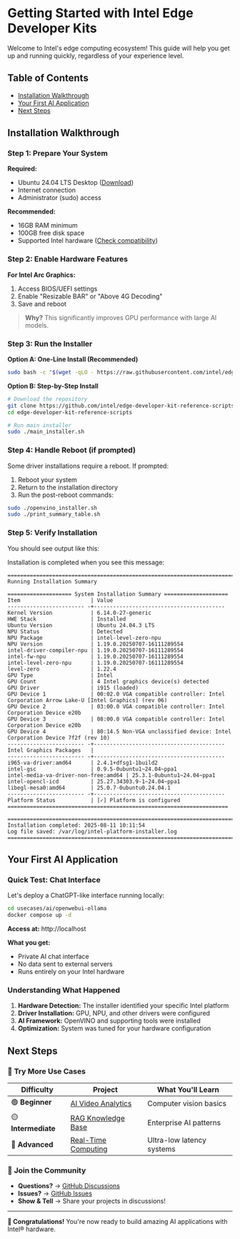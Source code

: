 # Getting Started with Intel Edge Developer Kits

Welcome to Intel's edge computing ecosystem! This guide will help you get up and running quickly, regardless of your experience level.

## Table of Contents

- [Installation Walkthrough](#installation-walkthrough)
- [Your First AI Application](#your-first-ai-application)
- [Next Steps](#next-steps)

## Installation Walkthrough

### Step 1: Prepare Your System

**Required:**
- Ubuntu 24.04 LTS Desktop ([Download](https://releases.ubuntu.com/noble/))
- Internet connection
- Administrator (sudo) access

**Recommended:**
- 16GB RAM minimum
- 100GB free disk space
- Supported Intel hardware ([Check compatibility](../README.md/#-validated-hardware--configurations))

### Step 2: Enable Hardware Features

**For Intel Arc Graphics:**
1. Access BIOS/UEFI settings
2. Enable "Resizable BAR" or "Above 4G Decoding"
3. Save and reboot

> **Why?** This significantly improves GPU performance with large AI models.

### Step 3: Run the Installer

**Option A: One-Line Install (Recommended)**
```bash
sudo bash -c "$(wget -qLO - https://raw.githubusercontent.com/intel/edge-developer-kit-reference-scripts/refs/heads/main/main_installer.sh)"
```

**Option B: Step-by-Step Install**
```bash
# Download the repository
git clone https://github.com/intel/edge-developer-kit-reference-scripts.git
cd edge-developer-kit-reference-scripts

# Run main installer
sudo ./main_installer.sh
```

### Step 4: Handle Reboot (if prompted)

Some driver installations require a reboot. If prompted:

1. Reboot your system
2. Return to the installation directory
3. Run the post-reboot commands:

```bash
sudo ./openvino_installer.sh
sudo ./print_summary_table.sh
```

### Step 5: Verify Installation

You should see output like this:

Installation is completed when you see this message:

 ```
========================================================================
Running Installation Summary

==================== System Installation Summary ====================
Item                      | Value
------------------------ -+-----------------------------------------
Kernel Version            | 6.14.0-27-generic
HWE Stack                 | Installed
Ubuntu Version            | Ubuntu 24.04.3 LTS
NPU Status                | Detected
NPU Package               | intel-level-zero-npu
NPU Version               | 1.19.0.20250707-16111289554
intel-driver-compiler-npu | 1.19.0.20250707-16111289554
intel-fw-npu              | 1.19.0.20250707-16111289554
intel-level-zero-npu      | 1.19.0.20250707-16111289554
level-zero                | 1.22.4
GPU Type                  | Intel
GPU Count                 | 4 Intel graphics device(s) detected
GPU Driver                | i915 (loaded)
GPU Device 1              | 00:02.0 VGA compatible controller: Intel Corporation Arrow Lake-U [Intel Graphics] (rev 06)
GPU Device 2              | 03:00.0 VGA compatible controller: Intel Corporation Device e20b
GPU Device 3              | 08:00.0 VGA compatible controller: Intel Corporation Device e20b
GPU Device 4              | 80:14.5 Non-VGA unclassified device: Intel Corporation Device 7f2f (rev 10)
------------------------ -+-----------------------------------------
Intel Graphics Packages   |
------------------------ -+-----------------------------------------
i965-va-driver:amd64      | 2.4.1+dfsg1-1build2
intel-gsc                 | 0.9.5-0ubuntu1~24.04~ppa1
intel-media-va-driver-non-free:amd64 | 25.3.1-0ubuntu1~24.04~ppa1
intel-opencl-icd          | 25.27.34303.9-1~24.04~ppa1
libegl-mesa0:amd64        | 25.0.7-0ubuntu0.24.04.1
------------------------ -+-----------------------------------------
Platform Status           | [✓] Platform is configured
=====================================================================

========================================================================
Installation completed: 2025-08-11 10:11:54
Log file saved: /var/log/intel-platform-installer.log
========================================================================
```

## Your First AI Application

### Quick Test: Chat Interface

Let's deploy a ChatGPT-like interface running locally:

```bash
cd usecases/ai/openwebui-ollama
docker compose up -d
```

**Access at:** http://localhost

**What you get:**
- Private AI chat interface
- No data sent to external servers
- Runs entirely on your Intel hardware

### Understanding What Happened

1. **Hardware Detection:** The installer identified your specific Intel platform
2. **Driver Installation:** GPU, NPU, and other drivers were configured
3. **AI Framework:** OpenVINO and supporting tools were installed
4. **Optimization:** System was tuned for your hardware configuration

## Next Steps

### 🚀 **Try More Use Cases**

| **Difficulty** | **Project** | **What You'll Learn** |
|----------------|-------------|-----------------------|
| 🟢 **Beginner** | [AI Video Analytics](../../usecases/ai/ai-video-analytics/README.md) | Computer vision basics |
| 🟡 **Intermediate** | [RAG Knowledge Base](../../usecases/ai/rag-toolkit/README.md) | Enterprise AI patterns |
| 🔴 **Advanced** | [Real-Time Computing](../../usecases/real-time/tcc_tutorial/README.md) | Ultra-low latency systems |


### 🤝 **Join the Community**

- **Questions?** → [GitHub Discussions](https://github.com/intel/edge-developer-kit-reference-scripts/discussions)
- **Issues?** → [GitHub Issues](https://github.com/intel/edge-developer-kit-reference-scripts/issues)
- **Show & Tell** → Share your projects in discussions!

---

**🎉 Congratulations!** You're now ready to build amazing AI applications with Intel® hardware.
